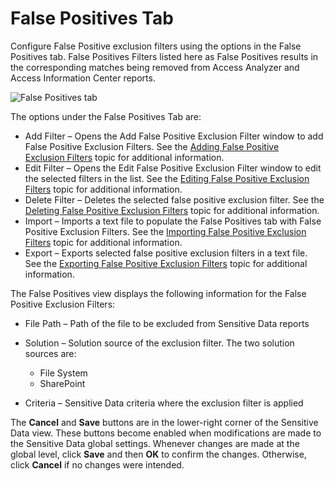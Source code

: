 # False Positives Tab

Configure False Positive exclusion filters using the options in the False Positives tab. False
Positives Filters listed here as False Positives results in the corresponding matches being removed
from Access Analyzer and Access Information Center reports.

![False Positives tab](/img/product_docs/accessanalyzer/admin/settings/sensitivedata/exclusions/falsepositivestab.webp)

The options under the False Positives Tab are:

- Add Filter – Opens the Add False Positive Exclusion Filter window to add False Positive Exclusion
  Filters. See the [Adding False Positive Exclusion Filters](/docs/accessanalyzer/12.0/admin/settings/sensitivedata/exclusions/add.md) topic for additional
  information.
- Edit Filter – Opens the Edit False Positive Exclusion Filter window to edit the selected filters
  in the list. See the [Editing False Positive Exclusion Filters](/docs/accessanalyzer/12.0/admin/settings/sensitivedata/exclusions/edit.md) topic for additional
  information.
- Delete Filter – Deletes the selected false positive exclusion filter. See the
  [Deleting False Positive Exclusion Filters](/docs/accessanalyzer/12.0/admin/settings/sensitivedata/exclusions/delete.md) topic for additional information.
- Import – Imports a text file to populate the False Positives tab with False Positive Exclusion
  Filters. See the [Importing False Positive Exclusion Filters](/docs/accessanalyzer/12.0/admin/settings/sensitivedata/exclusions/import.md) topic for additional
  information.
- Export – Exports selected false positive exclusion filters in a text file. See the
  [Exporting False Positive Exclusion Filters](/docs/accessanalyzer/12.0/admin/settings/sensitivedata/exclusions/export.md) topic for additional information.

The False Positives view displays the following information for the False Positive Exclusion
Filters:

- File Path – Path of the file to be excluded from Sensitive Data reports
- Solution – Solution source of the exclusion filter. The two solution sources are:

    - File System
    - SharePoint

- Criteria – Sensitive Data criteria where the exclusion filter is applied

The **Cancel** and **Save** buttons are in the lower-right corner of the Sensitive Data view. These
buttons become enabled when modifications are made to the Sensitive Data global settings. Whenever
changes are made at the global level, click **Save** and then **OK** to confirm the changes.
Otherwise, click **Cancel** if no changes were intended.
